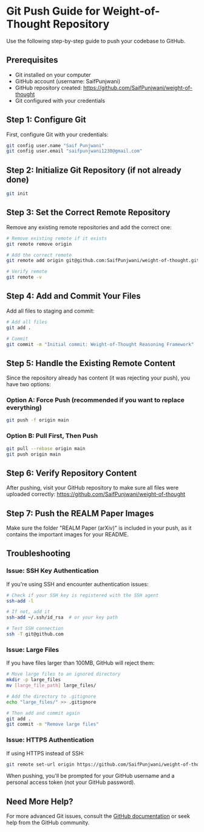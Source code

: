 # Git Push Guide for Weight-of-Thought Repository

Use the following step-by-step guide to push your codebase to GitHub.

## Prerequisites
- Git installed on your computer
- GitHub account (username: SaifPunjwani)
- GitHub repository created: https://github.com/SaifPunjwani/weight-of-thought
- Git configured with your credentials

## Step 1: Configure Git

First, configure Git with your credentials:

```bash
git config user.name "Saif Punjwani"
git config user.email "saifpunjwani1230@gmail.com"
```

## Step 2: Initialize Git Repository (if not already done)

```bash
git init
```

## Step 3: Set the Correct Remote Repository

Remove any existing remote repositories and add the correct one:

```bash
# Remove existing remote if it exists
git remote remove origin

# Add the correct remote
git remote add origin git@github.com:SaifPunjwani/weight-of-thought.git

# Verify remote
git remote -v
```

## Step 4: Add and Commit Your Files

Add all files to staging and commit:

```bash
# Add all files
git add .

# Commit
git commit -m "Initial commit: Weight-of-Thought Reasoning Framework"
```

## Step 5: Handle the Existing Remote Content

Since the repository already has content (it was rejecting your push), you have two options:

### Option A: Force Push (recommended if you want to replace everything)

```bash
git push -f origin main
```

### Option B: Pull First, Then Push

```bash
git pull --rebase origin main
git push origin main
```

## Step 6: Verify Repository Content

After pushing, visit your GitHub repository to make sure all files were uploaded correctly:
https://github.com/SaifPunjwani/weight-of-thought

## Step 7: Push the REALM Paper Images

Make sure the folder "REALM Paper (arXiv)" is included in your push, as it contains the important images for your README.

## Troubleshooting

### Issue: SSH Key Authentication

If you're using SSH and encounter authentication issues:

```bash
# Check if your SSH key is registered with the SSH agent
ssh-add -l

# If not, add it
ssh-add ~/.ssh/id_rsa  # or your key path

# Test SSH connection
ssh -T git@github.com
```

### Issue: Large Files

If you have files larger than 100MB, GitHub will reject them:

```bash
# Move large files to an ignored directory
mkdir -p large_files
mv [large_file_path] large_files/

# Add the directory to .gitignore
echo "large_files/" >> .gitignore

# Then add and commit again
git add .
git commit -m "Remove large files"
```

### Issue: HTTPS Authentication

If using HTTPS instead of SSH:

```bash
git remote set-url origin https://github.com/SaifPunjwani/weight-of-thought.git
```

When pushing, you'll be prompted for your GitHub username and a personal access token (not your GitHub password).

## Need More Help?

For more advanced Git issues, consult the [GitHub documentation](https://docs.github.com/en/get-started/using-git/about-git) or seek help from the GitHub community.